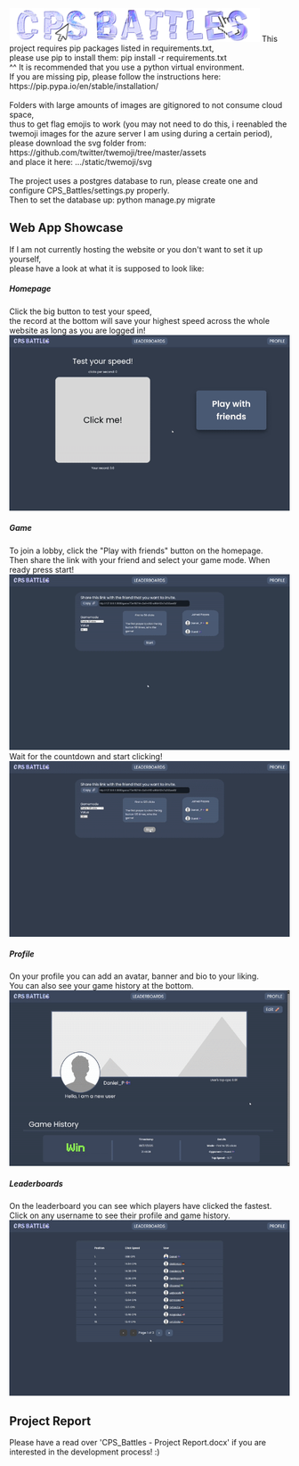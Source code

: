 <img src="static/images/cps_battles.png" alt="CPS Battles Logo" width="450"/>
This project requires pip packages listed in requirements.txt,<br/>
please use pip to install them: pip install -r requirements.txt<br/>
^^ It is recommended that you use a python virtual environment.<br/>
If you are missing pip, please follow the instructions here: https://pip.pypa.io/en/stable/installation/<br/>
<br/>
Folders with large amounts of images are gitignored to not consume cloud space,<br/>
thus to get flag emojis to work (you may not need to do this, i reenabled the twemoji images for the azure server I am using during a certain period), please download the svg folder from: https://github.com/twitter/twemoji/tree/master/assets<br/>
and place it here: .../static/twemoji/svg<br/>
<br/>
The project uses a postgres database to run, please create one and configure CPS_Battles/settings.py properly.<br/>
Then to set the database up:
python manage.py migrate<br/>


## Web App Showcase
If I am not currently hosting the website or you don't want to set it up yourself,<br/>
please have a look at what it is supposed to look like:<br/>

##### Homepage
Click the big button to test your speed, <br/>
the record at the bottom will save your highest speed across the whole website as long as you are logged in!<br/>
![Homepage video](Readme%20gifs/Homepage%20gif.gif)


##### Game
To join a lobby, click the "Play with friends" button on the homepage.<br/>
Then share the link with your friend and select your game mode. When ready press start!<br/>
![Lobby creation video](Readme%20gifs/Session%20gif.gif)
Wait for the countdown and start clicking!<br/>
![Gameplay video](Readme%20gifs/Gameplay%20gif.gif)


##### Profile
On your profile you can add an avatar, banner and bio to your liking. <br/>
You can also see your game history at the bottom.<br/>
![Profile view video](Readme%20gifs/Profile%20gif.gif)


##### Leaderboards
On the leaderboard you can see which players have clicked the fastest.<br/>
Click on any username to see their profile and game history.<br/>
![Leaderboards video](Readme%20gifs/Leaderboards%20gif.gif)

## Project Report
Please have a read over 'CPS_Battles - Project Report.docx' if you are interested in the development process! :)